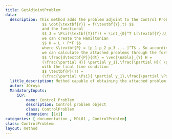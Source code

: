 ```yaml
---
title: GetAdjointProblem
data: 
  description: This method adds the problem adjoint to the Control Problem object, since we have
                $$ \dot{\textbf{Y}} = f(\textbf{Y},t) $$ 
                and the functional
                $$ J = \Psi(\textbf{Y}(T)) + \int_{0}^T L(\textbf{Y},U,t)dt $$ 
                we can create the Hamiltonian 
                $$ H = L + P*F $$
                where $\textbf{P} = [p_1 p_2 p_3 ... ]^T$ . So according to the principle of the maximum of pontriagin,
                we can calculate the attached problems through the formulas
                $$ \frac{d\textbf{P}}{dt} = \vec{\nabla}_{Y} H = 
                (\frac{\partial H}{ \partial y_1},\frac{\partial H}{ \partial y_2},...)$$
                with the final time condition
                $$ \textbf{P}(T) = 
                (\frac{\partial \Psi}{ \partial y_1},\frac{\partial \Psi}{ \partial y_2},...)$$
  little_description: Method capable of obtaining the attached problem and its final condition.
  autor: JOroya
  MandatoryInputs:   
     iCP: 
         name: Control Problem
         description: Control problem object
         class: ControlProblem
         dimension: [1x1]
categories: [ documentation , MDL01 , ControlProblem]
class: ControlProblem
layout: method
---
```

